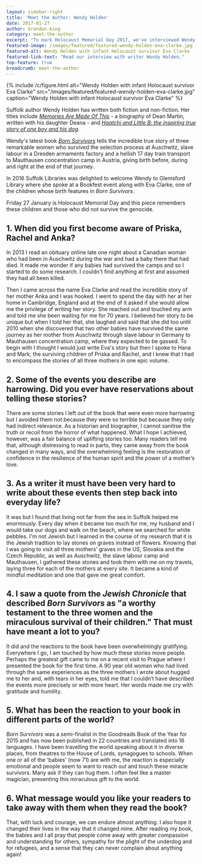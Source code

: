 ```yaml
---
layout: sidebar-right
title: 'Meet the Author: Wendy Holden'
date: 2017-01-27
author: brandon-king
category: meet-the-author
excerpt: "To mark Holocaust Memorial Day 2017, we've interviewed Wendy Holden. Wendy is the author of <cite>Born Survivors</cite>, which tells the story of three remarkable women who, along with their babies, beat the odds to survive the Nazi camps."
featured-image: /images/featured/featured-wendy-holden-eva-clarke.jpg
featured-alt: Wendy Holden with infant Holocaust survivor Eva Clarke
featured-link-text: "Read our interview with writer Wendy Holden."
top-feature: true
breadcrumb: meet-the-author
---
```


{% include /c/figure.html alt="Wendy Holden with infant Holocaust survivor Eva Clarke" src="/images/featured/featured-wendy-holden-eva-clarke.jpg" caption="Wendy Holden with infant Holocaust survivor Eva Clarke" %}

Suffolk author Wendy Holden has written both fiction and non-fiction. Her titles include [<cite>Memories Are Made Of This</cite>](https://suffolk.spydus.co.uk/cgi-bin/spydus.exe/ENQ/OPAC/BIBENQ?BRN=675118) - a biography of Dean Martin, written with his daughter Deana - and [<cite>Haatchi and Little B: the inspiring true story of one boy and his dog</cite>](https://suffolk.spydus.co.uk/cgi-bin/spydus.exe/ENQ/OPAC/BIBENQ?BRN=1536670).

Wendy's latest book [<cite>Born Survivors</cite>](https://suffolk.spydus.co.uk/cgi-bin/spydus.exe/ENQ/OPAC/BIBENQ?BRN=1833799) tells the incredible true story of three remarkable women who survived the selection process at Auschwitz, slave labour in a Dresden armaments factory and a hellish 17 day train transport to Mauthausen concentration camp in Austria, giving birth before, during and right at the end of that journey.

In 2016 Suffolk Libraries was delighted to welcome Wendy to Glemsford Library where she spoke at a Bookfest event along with Eva Clarke, one of the children whose birth features in <cite>Born Survivors</cite>.

Friday 27 January is Holocaust Memorial Day and this piece remembers these children and those who did not survive the genocide.

## 1. When did you first become aware of Priska, Rachel and Anka?

In 2013 I read an obituary online late one night about a Canadian woman who had been in Auschwitz during the war and had a baby there that had died. It made me wonder if any babies had survived the camps and so I started to do some research. I couldn't find anything at first and assumed they had all been killed.

Then I came across the name Eva Clarke and read the incredible story of her mother Anka and I was hooked. I went to spend the day with her at her home in Cambridge, England and at the end of it asked if she would allow me the privilege of writing her story. She reached out and touched my arm and told me she been waiting for me for 70 years. I believed her story to be unique but when I told her that, she laughed and said that she did too until 2010 when she discovered that two other babies have survived the same journey as her mother from Auschwitz through slave labour in Germany to Mauthausen concentration camp, where they expected to be gassed. To begin with I thought I would just write Eva's story but then I spoke to Hana and Mark, the surviving children of Priska and Rachel, and I knew that I had to encompass the stories of all three mothers in one epic volume.

## 2. Some of the events you describe are harrowing. Did you ever have reservations about telling these stories?

There are some stories I left out of the book that were even more harrowing but I avoided them not because they were so terrible but because they only had indirect relevance. As a historian and biographer, I cannot sanitise the truth or recoil from the horror of what happened. What I hope I achieved, however, was a fair balance of uplifting stories too. Many readers tell me that, although distressing to read in parts, they came away from the book changed in many ways, and the overwhelming feeling is the restoration of confidence in the resilience of the human spirit and the power of a mother’s love.

## 3. As a writer it must have been very hard to write about these events then step back into everyday life?

It was but I found that living not far from the sea in Suffolk helped me enormously. Every day when it became too much for me, my husband and I would take our dogs and walk on the beach, where we searched for white pebbles. I'm not Jewish but I learned in the course of my research that it is the Jewish tradition to lay stones on graves instead of flowers. Knowing that I was going to visit all three mothers’ graves in the US, Slovakia and the Czech Republic, as well as Auschwitz, the slave labour camp and Mauthausen, I gathered these stones and took them with me on my travels, laying three for each of the mothers at every site. It became a kind of mindful meditation and one that gave me great comfort.

## 4. I saw a quote from the <cite>Jewish Chronicle</cite> that described <cite>Born Survivors</cite> as "a worthy testament to the three women and the miraculous survival of their children." That must have meant a lot to you?

It did and the reactions to the book have been overwhelmingly gratifying. Everywhere I go, I am touched by how much these stories move people. Perhaps the greatest gift came to me on a recent visit to Prague where I presented the book for the first time. A 90 year old woman who had lived through the same experiences as the three mothers I wrote about hugged me to her and, with tears in her eyes, told me that I couldn’t have described the events more precisely or with more heart. Her words made me cry with gratitude and humility.

## 5. What has been the reaction to your book in different parts of the world?

<cite>Born Survivors</cite> was a semi-finalist in the Goodreads Book of the Year for 2015 and has now been published in 22 countries and translated into 16 languages. I have been travelling the world speaking about it in diverse places, from theatres to the House of Lords, synagogues to schools. When one or all of the 'babies' (now 71) are with me, the reaction is especially emotional and people seem to want to reach out and touch these miracle survivors. Many ask if they can hug them. I often feel like a master magician, presenting this miraculous gift to the world.

## 6. What message would you like your readers to take away with them when they read the book?

That, with luck and courage, we can endure almost anything. I also hope it changed their lives in the way that it changed mine. After reading my book, the babies and I all pray that people come away with greater compassion and understanding for others, sympathy for the plight of the underdog and for refugees, and a sense that they can never complain about anything again!

